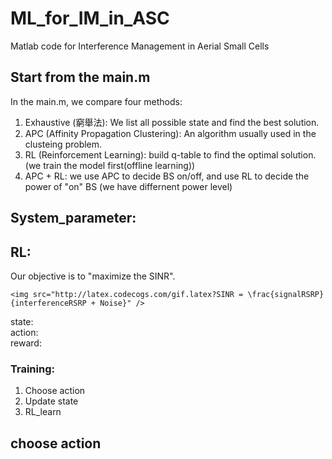 

# ML_for_IM_in_ASC
Matlab code for Interference Management in Aerial Small Cells

## Start from the main.m
In the main.m, we compare four methods: 
1. Exhaustive (窮舉法): We list all possible state and find the best solution. 
2. APC (Affinity Propagation Clustering): An algorithm usually used in the clusteing problem. 
3. RL (Reinforcement Learning): build q-table to find the optimal solution. (we train the model first(offline learning)) 
4. APC + RL: we use APC to decide BS on/off, and use RL to decide the power of "on" BS (we have differnent power level) 

## System_parameter: 

## RL: 
Our objective is to "maximize the SINR".  
```
<img src="http://latex.codecogs.com/gif.latex?SINR = \frac{signalRSRP}{interferenceRSRP + Noise}" />  
```

state:   
action:  
reward:  
 
### Training: 
1. Choose action 
2. Update state 
3. RL_learn

 
## choose action 
